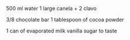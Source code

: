 500 ml water
1 large canela + 2 clavo

3/8 chocolate bar
1 tablespoon of cocoa powder

1 can of evaporated milk
vanilla
sugar to taste
